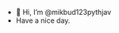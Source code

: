 - 👋 Hi, I’m @mikbud123pythjav
-    Have a nice day.

<!---
mikbud123pythjav/mikbud123pythjav is a ✨ special ✨ repository because its `README.md` (this file) appears on your GitHub profile.
You can click the Preview link to take a look at your changes.
--->
